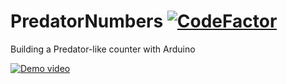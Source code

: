 # PredatorNumbers [![CodeFactor](https://www.codefactor.io/repository/github/rogermiranda1000/predatornumbers/badge)](https://www.codefactor.io/repository/github/rogermiranda1000/predatornumbers)
Building a Predator-like counter with Arduino

[![Demo video](https://img.youtube.com/vi/_QwOZDd4uf0/0.jpg)](https://www.youtube.com/watch?v=_QwOZDd4uf0)
